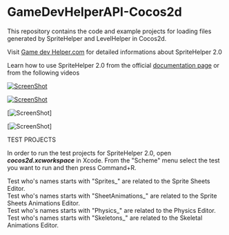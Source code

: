 GameDevHelperAPI-Cocos2d
========================

This repository contains the code and example projects for loading files generated by SpriteHelper and LevelHelper in Cocos2d.

Visit <a href="http://www.gamedevhelper.com">Game dev Helper.com</a> for detailed informations about SpriteHelper 2.0

Learn how to use SpriteHelper 2.0 from the official <a href="http://www.gamedevhelper.com">documentation page</a> or from the following videos

[![ScreenShot](https://raw.github.com/vladubogdan/GameDevHelperAPI-Cocos2d/master/readmeResources/SpriteHelperSpriteSheetsEditorVideo.png)](http://youtu.be/ubsFw7cndq0)

[![ScreenShot](https://raw.github.com/vladubogdan/GameDevHelperAPI-Cocos2d/master/readmeResources/SpriteHelperSpriteSheetAnimationVideo.png)](http://youtu.be/Qq3wVPsP-4A)

[![ScreenShot](https://raw.github.com/vladubogdan/GameDevHelperAPI-Cocos2d/master/readmeResources/SpriteHelperPhysicsEditorVideo.png)]

[![ScreenShot](https://raw.github.com/vladubogdan/GameDevHelperAPI-Cocos2d/master/readmeResources/SpriteHelperSkeletalAnimationVideo.png)]


TEST PROJECTS

In order to run the test projects for SpriteHelper 2.0, open <b><i>cocos2d.xcworkspace</i></b> in Xcode. From the "Scheme" menu select the test you want to run and then press Command+R.

Test who's names starts with "Sprites_" are related to the Sprite Sheets Editor.<br/>
Test who's names starts with "SheetAnimations_" are related to the Sprite Sheets Animations Editor.<br/>
Test who's names starts with "Physics_" are related to the Physics Editor.<br/>
Test who's names starts with "Skeletons_" are related to the Skeletal Animations Editor.<br/>
